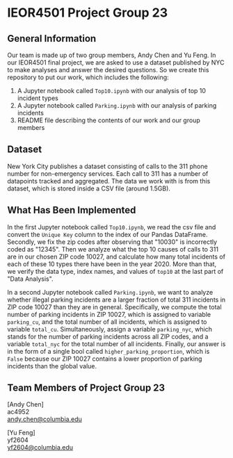 IEOR4501 Project Group 23
================================

General Information
-------------------
Our team is made up of two group members, Andy Chen and Yu Feng. In our IEOR4501 final project, we are asked to use a dataset published by NYC to make analyses and answer the desired questions. So we create this repository to put our work, which includes the following:
1. A Jupyter notebook called `Top10.ipynb` with our analysis of top 10 incident types
2. A Jupyter notebook called `Parking.ipynb` with our analysis of parking incidents
3. README file describing the contents of our work and our group members

Dataset
-----------------------
New York City publishes a dataset consisting of calls to the 311 phone number for non-emergency services. Each call to 311 has a number of datapoints tracked and aggregated. The data we work with is from this dataset, which is stored inside a CSV file (around 1.5GB).

What Has Been Implemented
-----------------------
In the first Jupyter notebook called `Top10.ipynb`, we read the csv file and convert the `Unique Key` column to the index of our Pandas DataFrame. Secondly, we fix the zip codes after observing that "10030" is incorrectly coded as "12345". Then we analyze what the top 10 causes of calls to 311 are in our chosen ZIP code 10027, and calculate how many total incidents of each of these 10 types there have been in the year 2020. More than that, we verify the data type, index names, and values of `top10` at the last part of "Data Analysis".

In a second Jupyter notebook called `Parking.ipynb`, we want to analyze whether illegal parking incidents are a larger fraction of total 311 incidents in ZIP code 10027 than they are in general. Specifically, we compute the total number of parking incidents in ZIP 10027, which is assigned to variable `parking_cu`, and the total number of all incidents, which is assigned to variable `total_cu`. Simultaneously, assign a variable `parking_nyc`, which stands for the number of parking incidents across all ZIP codes, and a variable `total_nyc` for the total number of all incidents. Finally, our answer is in the form of a single bool called `higher_parking_proportion`, which is `False` because our ZIP 10027 contains a lower proportion of parking incidents than the global value.

Team Members of Project Group 23
--------------------------------
[Andy Chen]   
ac4952   
andy.chen@columbia.edu   
   
[Yu Feng]   
yf2604   
yf2604@columbia.edu
